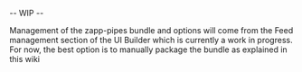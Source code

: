 -- WIP --

Management of the zapp-pipes bundle and options will come from the Feed management section of the UI Builder which is currently a work in progress. 
For now, the best option is to manually package the bundle as explained in this wiki
